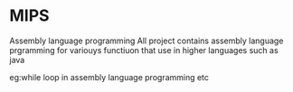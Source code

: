 # MIPS
Assembly language programming
All project contains assembly language prgramming for variouys functiuon that use in higher languages such as java 

eg:while loop in assembly language programming etc
